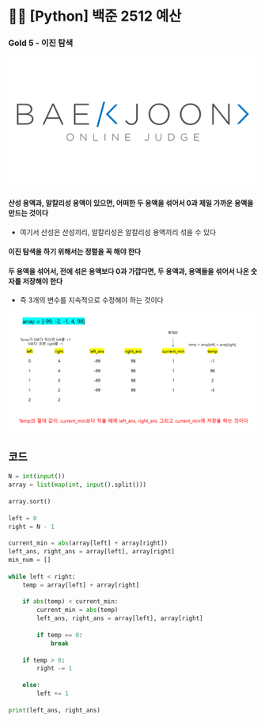 # 🧑‍💻 [Python] 백준 2512 예산

### Gold 5 - 이진 탐색

![boj-og](백준_1374.assets/boj-og.png)

#### 산성 용액과, 알칼리성 용액이 있으면, 어떠한 두 용액을 섞어서 0과 제일 가까운 용액을 만드는 것이다

- 여기서 산성은 산성끼리, 알칼리성은 알칼리성 용액끼리 섞을 수 있다

#### 이진 탐색을 하기 위해서는 정렬을 꼭 해야 한다

#### 두 용액을 섞어서, 전에 섞은 용액보다 0과 가깝다면, 두 용액과, 용액들을 섞어서 나온 숫자를 저장해야 한다

- 즉 3개의 변수를 지속적으로 수정해야 하는 것이다

![image-20230218174528376](38_백준_2467.assets/image-20230218174528376.png)






## 코드

```python
N = int(input())
array = list(map(int, input().split()))

array.sort()

left = 0
right = N - 1

current_min = abs(array[left] + array[right])
left_ans, right_ans = array[left], array[right]
min_num = []

while left < right:
    temp = array[left] + array[right]

    if abs(temp) < current_min:
        current_min = abs(temp)
        left_ans, right_ans = array[left], array[right]

        if temp == 0:
            break
    
    if temp > 0:
        right -= 1
    
    else:
        left += 1

print(left_ans, right_ans)
```



